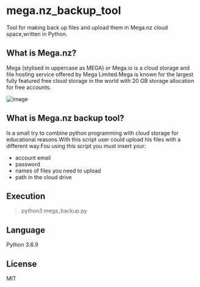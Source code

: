 # mega.nz_backup_tool
Tool for making back up files and upload them in Mega.nz cloud space,written in Python.


<h2>What is Mega.nz?</h2>
<p>Mega (stylised in uppercase as MEGA) or Mega.io is a cloud storage and file hosting service offered by Mega Limited.Mega is known for the largest fully featured free cloud storage in the world with 20 GB storage allocation for free accounts.</p>


![image](https://user-images.githubusercontent.com/16444615/125100139-6f082400-e0e1-11eb-8455-df22de837baa.png)


<h2>What is Mega.nz backup tool?</h2>
<p>Is a small try to combine python programming with cloud storage for educational reasons.With this script user could upload his files with a different way.Fou using this script you must insert your:
  <ul>
    <li>account email</li>
    <li>password</li>
    <li>names of files you need to upload</li>
    <li>path in the cloud drive</li>
    </p>
  </ul>
<h2>Execution</h2>

> python3 mega_backup.py


<h2>Language</h2>
Python 3.6.9

<h2>License</h2>
MIT

